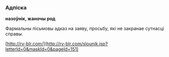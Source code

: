 ### Адпіска
**назоўнік, жаночы род**

Фармальны пісьмовы адказ на заяву, просьбу, які не закранае сутнасці справы.

<a rel="author">[http://rv-blr.com/](http://rv-blr.com/slounik.jsp?letterId=0&maskId=0&pageId=151)</a>
